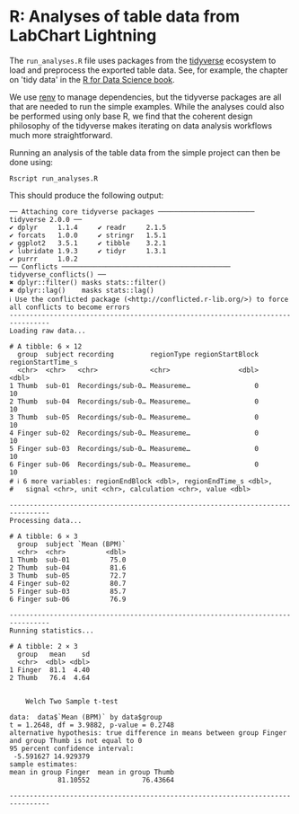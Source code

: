 # R: Analyses of table data from LabChart Lightning

The `run_analyses.R` file uses packages from the
[tidyverse](https://www.tidyverse.org) ecosystem to load and preprocess the
exported table data. See, for example, the chapter on 'tidy data' in the
[R for Data Science book](https://r4ds.hadley.nz/data-tidy).

We use [renv](https://rstudio.github.io/renv/index.html) to manage
dependencies, but the tidyverse packages are all that are needed to run the
simple examples. While the analyses could also be performed using only base R,
we find that the coherent design philosophy of the tidyverse makes iterating on
data analysis workflows much more straightforward.

Running an analysis of the table data from the simple project can then be done
using:
```shell
Rscript run_analyses.R
```

This should produce the following output:
```
── Attaching core tidyverse packages ──────────────────────── tidyverse 2.0.0 ──
✔ dplyr     1.1.4     ✔ readr     2.1.5
✔ forcats   1.0.0     ✔ stringr   1.5.1
✔ ggplot2   3.5.1     ✔ tibble    3.2.1
✔ lubridate 1.9.3     ✔ tidyr     1.3.1
✔ purrr     1.0.2     
── Conflicts ────────────────────────────────────────── tidyverse_conflicts() ──
✖ dplyr::filter() masks stats::filter()
✖ dplyr::lag()    masks stats::lag()
ℹ Use the conflicted package (<http://conflicted.r-lib.org/>) to force all conflicts to become errors
--------------------------------------------------------------------------------
Loading raw data...

# A tibble: 6 × 12
  group  subject recording         regionType regionStartBlock regionStartTime_s
  <chr>  <chr>   <chr>             <chr>                 <dbl>             <dbl>
1 Thumb  sub-01  Recordings/sub-0… Measureme…                0                10
2 Thumb  sub-04  Recordings/sub-0… Measureme…                0                10
3 Thumb  sub-05  Recordings/sub-0… Measureme…                0                10
4 Finger sub-02  Recordings/sub-0… Measureme…                0                10
5 Finger sub-03  Recordings/sub-0… Measureme…                0                10
6 Finger sub-06  Recordings/sub-0… Measureme…                0                10
# ℹ 6 more variables: regionEndBlock <dbl>, regionEndTime_s <dbl>,
#   signal <chr>, unit <chr>, calculation <chr>, value <dbl>

--------------------------------------------------------------------------------
Processing data...

# A tibble: 6 × 3
  group  subject `Mean (BPM)`
  <chr>  <chr>          <dbl>
1 Thumb  sub-01          75.0
2 Thumb  sub-04          81.6
3 Thumb  sub-05          72.7
4 Finger sub-02          80.7
5 Finger sub-03          85.7
6 Finger sub-06          76.9

--------------------------------------------------------------------------------
Running statistics...

# A tibble: 2 × 3
  group   mean    sd
  <chr>  <dbl> <dbl>
1 Finger  81.1  4.40
2 Thumb   76.4  4.64


	Welch Two Sample t-test

data:  data$`Mean (BPM)` by data$group
t = 1.2648, df = 3.9882, p-value = 0.2748
alternative hypothesis: true difference in means between group Finger and group Thumb is not equal to 0
95 percent confidence interval:
 -5.591627 14.929379
sample estimates:
mean in group Finger  mean in group Thumb 
            81.10552             76.43664 

--------------------------------------------------------------------------------
```
